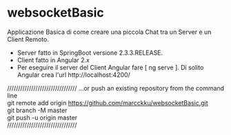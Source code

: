 # websocketBasic
Applicazione Basica di come creare una piccola Chat tra un Server e un Client Remoto.

+ Server fatto in SpringBoot versione 2.3.3.RELEASE.
+ Client fatto in Angular 2.x
+ Per eseguire il server del Client Angular fare [ ng serve ]. Di solito Angular crea l'url http://localhost:4200/

////////////////////////////////
…or push an existing repository from the command line \
git remote add origin https://github.com/marcckku/websocketBasic.git  \
git branch -M master \
git push -u origin master \
////////////////////////////////
